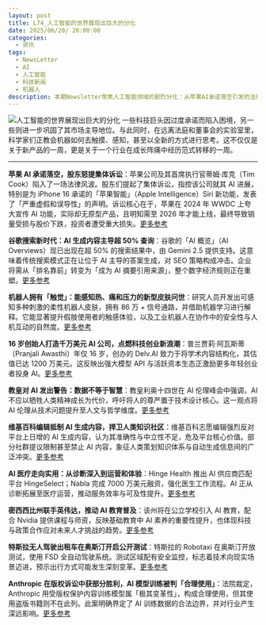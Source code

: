 ```yaml
---
layout: post
title: L74_人工智能的世界展现出巨大的分化
date: 2025/06/20/ 20:00:00
categories:
  - 资讯
tags:
  - NewsLetter
  - AI
  - 人工智能
  - 科技新闻
  - 机器人
description: 本期Newsletter聚焦人工智能领域的剧烈分化：从苹果AI承诺落空引发的法律纠纷，到谷歌AI主导搜索新时代，再到机器人触觉技术、AI医疗应用等突破性进展。同时，年轻创业者崛起、AI伦理争议与教育普及并存，展现行业变革的复杂图景。
---
```

![人工智能的世界展现出巨大的分化](https://pics.naaln.com/2025-06-29-e84fade3f1aa4c218f9dc1308e656d4d.png-basicBlog)
一些科技巨头因过度承诺而陷入困境，另一些则进一步巩固了其市场主导地位。与此同时，在远离法庭和董事会的实验室里，科学家们正教会机器如何去触摸、感知，甚至以全新的方式进行思考。这不仅仅是关于新产品的一周，更是关于一个行业在成长阵痛中经历范式转移的一周。

---

**苹果 AI 承诺落空，股东怒提集体诉讼**：苹果公司及其首席执行官蒂姆·库克（Tim Cook）陷入了一场法律风波。股东们提起了集体诉讼，指控该公司就其 AI 进展，特别是为 iPhone 16 承诺的「苹果智能」（Apple Intelligence）Siri 新功能，发表了「严重虚假和误导性」的声明。诉讼核心在于，苹果在 2024 年 WWDC 上夸大宣传 AI 功能，实际却无原型产品，且明知需至 2026 年才能上线，最终导致销量受损与股价下跌，投资者遭受重大损失。[更多参考](https://www.crescendo.ai/news/latest-ai-news-and-updates)

**谷歌搜索新时代：AI 生成内容主导超 50% 查询**：谷歌的「AI 概览」（AI Overviews）现已出现在超 50% 的搜索结果中，由 Gemini 2.5 提供支持。这意味着传统搜索模式正在让位于 AI 主导的答案生成，对 SEO 策略构成冲击。企业将需从「排名靠前」转变为「成为 AI 摘要引用来源」，整个数字经济规则正在重塑。[更多参考](https://xponent21.com/insights/googles-ai-overviews-surpass-50-of-queries-doubling-since-august-2024/)

**机器人拥有「触觉」：能感知热、痛和压力的新型皮肤问世**：研究人员开发出可感知多种刺激的柔性机器人皮肤，拥有 86 万 + 信号通路，并借助机器学习进行解释。它能显著提升假肢使用者的触感体验，以及工业机器人在协作中的安全性与人机互动的自然度。[更多参考](https://www.sciencedaily.com/news/computers_math/artificial_intelligence/)

**16 岁创始人打造千万美元 AI 公司，点燃科技创业新浪潮**：普兰贾莉·阿瓦斯蒂（Pranjali Awasthi）年仅 16 岁，创办的 Delv.AI 致力于将学术内容结构化，其估值已达 1200 万美元。这反映出强大模型 API 与活跃资本生态正激励更多年轻创业者投身 AI。[更多参考](https://www.crescendo.ai/news/latest-ai-news-and-updates)

**教皇对 AI 发出警告：数据不等于智慧**：教皇利奥十四世在 AI 伦理峰会中强调，AI 不应以牺牲人类精神成长为代价，呼吁将人的尊严置于技术设计核心。这一观点将 AI 伦理从技术问题提升至人文与哲学维度。[更多参考](https://www.crescendo.ai/news/latest-ai-news-and-updates)

**维基百科编辑抵制 AI 生成内容，捍卫人类知识社区**：维基百科志愿编辑强烈反对平台上日增的 AI 生成内容，认为其准确性与中立性不足，危及平台核心价值。部分社群提议限制甚至禁止 AI 内容，象征人类策划知识体系与自动生成信息间的广泛冲突。[更多参考](https://www.crescendo.ai/news/latest-ai-news-and-updates)

**AI 医疗走向实用：从诊断深入到运营和体验**：Hinge Health 推出 AI 供应商匹配平台 HingeSelect；Nabla 完成 7000 万美元融资，强化医生工作流程。AI 正从诊断拓展至医疗运营，推动服务效率与可及性提升。[更多参考](https://www.healthcare-brew.com/stories/2025/06/24/ai-411-june-2025)

**密西西比州联手英伟达，推动 AI 教育普及**：该州将在公立学校引入 AI 教育，配合 Nvidia 提供课程与师资，反映基础教育中 AI 素养的重要性提升，也体现科技与政策合作应对未来人才挑战的趋势。[更多参考](https://www.crescendo.ai/news/latest-ai-news-and-updates)

**特斯拉无人驾驶出租车在奥斯汀开启公开测试**：特斯拉的 Robotaxi 在奥斯汀开放测试，使用 FSD 全自动驾驶系统。测试区域配有安全监控，标志着技术向现实场景迈进，预示出行方式可能发生深刻变革。[更多参考](https://medium.com/@queenadaily/ai-weekly-june-21-27-2025-12-must-know-ai-news-alerts-this-week-1fad6075f4e1)

**Anthropic 在版权诉讼中获部分胜利，AI 模型训练被判「合理使用」**：法院裁定，Anthropic 用受版权保护内容训练模型属「极其变革性」，构成合理使用，但其使用盗版书籍则不在此列。此案明确界定了 AI 训练数据的合法边界，并对行业产生深远影响。[更多参考](https://www.goodwinlaw.com/en/insights/publications/2025/06/alerts-practices-aiml-district-court-issues-ai-fair-use-decision)
